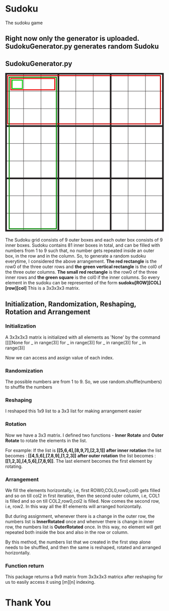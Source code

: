# Sudoku
The sudoku game
## Right now only the generator is uploaded. SudokuGenerator.py generates random Sudoku

## SudokuGenerator.py

![](sudokugrid.png)

The Sudoku grid consists of 9 outer boxes and each outer box consists of 9 inner boxes. Sudoku contains 81 inner boxes in total, and can be filled with numbers from 1 to 9 such that, no number gets repeated inside an outer box, in the row and in the column. So, to generate a random sudoku everytime, I considered the above arrangement. __The red rectangle__ is the row0 of the three outer rows and __the green vertical rectangle__ is the col0 of the three outer columns. __The small red rectangle__ is the row0 of the three inner rows and __the green square__ is the col0 if the inner columns. So every element in the sudoku can be represented of the form **sudoku\[ROW][COL]\[row][col]**  This is a 3x3x3x3 matrix.

## Initialization, Randomization, Reshaping, Rotation and Arrangement

### Initialization

A 3x3x3x3 matrix is initialized with all elements as 'None' by the command [\[\[\[None for _ in range(3)] for _ in range(3)]
                                                                            for _ in range(3)] for _ in range(3)]
                                                                          
Now we can access and assign value of each index.

### Randomization

The possible numbers are from 1 to 9.
So, we use random.shuffle(numbers) to shuffle the numbers

### Reshaping

I reshaped this 1x9 list to a 3x3 list for making arrangement easier

### Rotation

Now we have a 3x3 matrix. I defined two functions - **Inner Rotate** and **Outer Rotate** to rotate the elements in the list.

For example:
If the list is **\[\[5,6,4],\[8,9,7],\[2,3,1]]**
**after inner rotation** the list becomes : 
**\[\[4,5,6],\[7,8,9],\[1,2,3]]**
**after outer rotation** the list becomes : 
**\[\[1,2,3],\[4,5,6],\[7,8,9]]**. The last element becomes the first element by rotating.

### Arrangement
We fill the elements horizontally, i.e, first ROW0,COL0,row0,col0 gets filled and so on till col2 in first iteration, then the second outer column, i.e, COL1 is filled and so on till COL2,row0,col2 is filled. Now comes the second row, i.e, row2. In  this way all the 81 elements will arranged horizontally.

But during assignment, whenever there is a change in the outer row, the numbers list is **InnerRotated** once and whenver there is change in inner row, the numbers list is **OuterRotated** once. In this way, no element will get repeated both inside the box and also in the row or column.

By this method, the numbers list that we created in the first step alone needs to be shuffled, and then the same is reshaped, rotated and arranged horizontally.

### Function return
This package returns a 9x9 matrix from 3x3x3x3 matricx after reshaping for us to easily access it using \[m]\[n] indexing.

# Thank You
